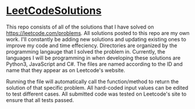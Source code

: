 # [LeetCodeSolutions](https://leetcode.com/problems)

This repo consists of all of the solutions that I have solved on https://leetcode.com/problems. All solutions posted to this repo are my own work. I'll constantly be adding new solutions and updating existing ones to improve my code and time effeciency. Directories are organized by the programming langauge that I solved the problem in. Currently, the languages I will be programming in when developing these solutions are Python3, JavaScript and C#. The files are named according to the ID and name that they appear as on Leetcode's website.

Running the file will automatically call the function/method to return the solution of that specific problem. All hard-coded input values can be edited to test different cases.
All submitted code was tested on Leetcode's site to ensure that all tests passed.
